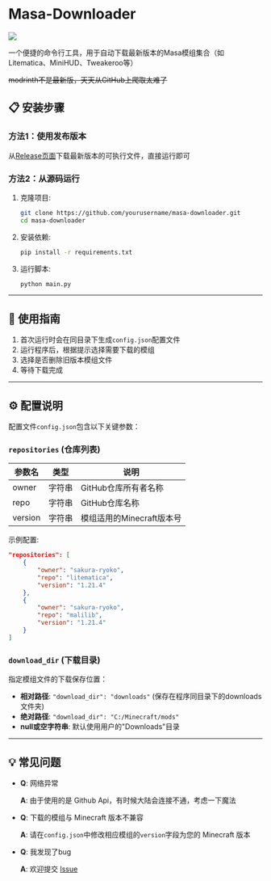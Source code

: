 # Masa-Downloader

<img src="https://img.shields.io/badge/version-1.0.0-blue"/>

一个便捷的命令行工具，用于自动下载最新版本的Masa模组集合（如Litematica、MiniHUD、Tweakeroo等）

~~modrinth不是最新版，天天从GitHub上爬取太难了~~

## 📋 安装步骤

### 方法1：使用发布版本

从[Release页面](https://github.com/DreamingLri/masa-downloader/releases)下载最新版本的可执行文件，直接运行即可

### 方法2：从源码运行

1. 克隆项目:
   ```bash
   git clone https://github.com/yourusername/masa-downloader.git
   cd masa-downloader
   ```

2. 安装依赖:
   ```bash
   pip install -r requirements.txt
   ```

3. 运行脚本:
   ```bash
   python main.py
   ```

---

## 🚀 使用指南

1. 首次运行时会在同目录下生成`config.json`配置文件
2. 运行程序后，根据提示选择需要下载的模组
3. 选择是否删除旧版本模组文件
4. 等待下载完成

---

## ⚙️ 配置说明

配置文件`config.json`包含以下关键参数：

### `repositories` (仓库列表)

| 参数名 | 类型 | 说明 |
|--------|------|------|
| owner | 字符串 | GitHub仓库所有者名称 |
| repo | 字符串 | GitHub仓库名称 |
| version | 字符串 | 模组适用的Minecraft版本号 |

示例配置:

```json
"repositories": [
    {
        "owner": "sakura-ryoko",
        "repo": "litematica",
        "version": "1.21.4"
    },
    {
        "owner": "sakura-ryoko",
        "repo": "malilib",
        "version": "1.21.4" 
    }
]
```

### `download_dir` (下载目录)

指定模组文件的下载保存位置：

- **相对路径**: `"download_dir": "downloads"` (保存在程序同目录下的downloads文件夹)
- **绝对路径**: `"download_dir": "C:/Minecraft/mods"`
- **null或空字符串**: 默认使用用户的"Downloads"目录

---

## 💡 常见问题

- **Q**: 网络异常

  **A**: 由于使用的是 Github Api，有时候大陆会连接不通，考虑一下魔法

- **Q**: 下载的模组与 Minecraft 版本不兼容

  **A**: 请在`config.json`中修改相应模组的`version`字段为您的 Minecraft 版本

- **Q**: 我发现了bug

  **A**: 欢迎提交 [Issue](https://github.com/DreamingLri/masa-downloader/issues/new)